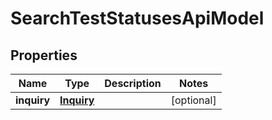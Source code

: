 

# SearchTestStatusesApiModel


## Properties

| Name | Type | Description | Notes |
|------------ | ------------- | ------------- | -------------|
|**inquiry** | [**Inquiry**](Inquiry.md) |  |  [optional] |



